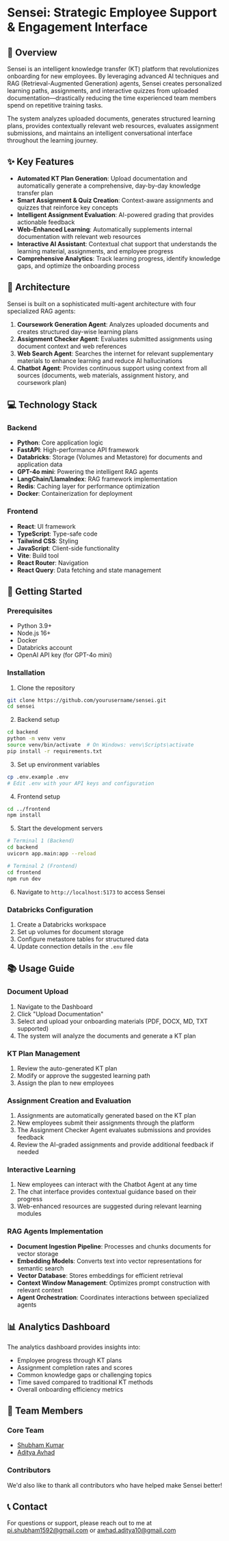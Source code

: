 # Sensei: Strategic Employee Support & Engagement Interface

## 🚀 Overview

Sensei is an intelligent knowledge transfer (KT) platform that revolutionizes onboarding for new employees. By leveraging advanced AI techniques and RAG (Retrieval-Augmented Generation) agents, Sensei creates personalized learning paths, assignments, and interactive quizzes from uploaded documentation—drastically reducing the time experienced team members spend on repetitive training tasks.

The system analyzes uploaded documents, generates structured learning plans, provides contextually relevant web resources, evaluates assignment submissions, and maintains an intelligent conversational interface throughout the learning journey.

## ✨ Key Features

- **Automated KT Plan Generation**: Upload documentation and automatically generate a comprehensive, day-by-day knowledge transfer plan
- **Smart Assignment & Quiz Creation**: Context-aware assignments and quizzes that reinforce key concepts
- **Intelligent Assignment Evaluation**: AI-powered grading that provides actionable feedback
- **Web-Enhanced Learning**: Automatically supplements internal documentation with relevant web resources
- **Interactive AI Assistant**: Contextual chat support that understands the learning material, assignments, and employee progress
- **Comprehensive Analytics**: Track learning progress, identify knowledge gaps, and optimize the onboarding process

## 🧠 Architecture

Sensei is built on a sophisticated multi-agent architecture with four specialized RAG agents:

1. **Coursework Generation Agent**: Analyzes uploaded documents and creates structured day-wise learning plans
2. **Assignment Checker Agent**: Evaluates submitted assignments using document context and web references
3. **Web Search Agent**: Searches the internet for relevant supplementary materials to enhance learning and reduce AI hallucinations
4. **Chatbot Agent**: Provides continuous support using context from all sources (documents, web materials, assignment history, and coursework plan)

## 💻 Technology Stack

### Backend
- **Python**: Core application logic
- **FastAPI**: High-performance API framework
- **Databricks**: Storage (Volumes and Metastore) for documents and application data
- **GPT-4o mini**: Powering the intelligent RAG agents
- **LangChain/LlamaIndex**: RAG framework implementation
- **Redis**: Caching layer for performance optimization
- **Docker**: Containerization for deployment

### Frontend
- **React**: UI framework
- **TypeScript**: Type-safe code
- **Tailwind CSS**: Styling
- **JavaScript**: Client-side functionality
- **Vite**: Build tool
- **React Router**: Navigation
- **React Query**: Data fetching and state management

## 🚀 Getting Started

### Prerequisites
- Python 3.9+
- Node.js 16+
- Docker
- Databricks account
- OpenAI API key (for GPT-4o mini)

### Installation

1. Clone the repository
```bash
git clone https://github.com/yourusername/sensei.git
cd sensei
```

2. Backend setup
```bash
cd backend
python -m venv venv
source venv/bin/activate  # On Windows: venv\Scripts\activate
pip install -r requirements.txt
```

3. Set up environment variables
```bash
cp .env.example .env
# Edit .env with your API keys and configuration
```

4. Frontend setup
```bash
cd ../frontend
npm install
```

5. Start the development servers
```bash
# Terminal 1 (Backend)
cd backend
uvicorn app.main:app --reload

# Terminal 2 (Frontend)
cd frontend
npm run dev
```

6. Navigate to `http://localhost:5173` to access Sensei

### Databricks Configuration

1. Create a Databricks workspace
2. Set up volumes for document storage
3. Configure metastore tables for structured data
4. Update connection details in the `.env` file

## 📚 Usage Guide

### Document Upload

1. Navigate to the Dashboard
2. Click "Upload Documentation"
3. Select and upload your onboarding materials (PDF, DOCX, MD, TXT supported)
4. The system will analyze the documents and generate a KT plan

### KT Plan Management

1. Review the auto-generated KT plan
2. Modify or approve the suggested learning path
3. Assign the plan to new employees

### Assignment Creation and Evaluation

1. Assignments are automatically generated based on the KT plan
2. New employees submit their assignments through the platform
3. The Assignment Checker Agent evaluates submissions and provides feedback
4. Review the AI-graded assignments and provide additional feedback if needed

### Interactive Learning

1. New employees can interact with the Chatbot Agent at any time
2. The chat interface provides contextual guidance based on their progress
3. Web-enhanced resources are suggested during relevant learning modules

### RAG Agents Implementation

- **Document Ingestion Pipeline**: Processes and chunks documents for vector storage
- **Embedding Models**: Converts text into vector representations for semantic search
- **Vector Database**: Stores embeddings for efficient retrieval
- **Context Window Management**: Optimizes prompt construction with relevant context
- **Agent Orchestration**: Coordinates interactions between specialized agents

## 📊 Analytics Dashboard

The analytics dashboard provides insights into:

- Employee progress through KT plans
- Assignment completion rates and scores
- Common knowledge gaps or challenging topics
- Time saved compared to traditional KT methods
- Overall onboarding efficiency metrics

## 👥 Team Members

### Core Team
- [Shubham Kumar](https://github.com/shubham1592) 
- [Aditya Avhad](https://github.com/aditya0078)

### Contributors
We'd also like to thank all contributors who have helped make Sensei better!

## 📞 Contact

For questions or support, please reach out to me at [pi.shubham1592@gmail.com](mailto:pi.shubham1592@gmail.com) or [awhad.aditya10@gmail.com](mailto:awhad.aditya10@gmail.com)
